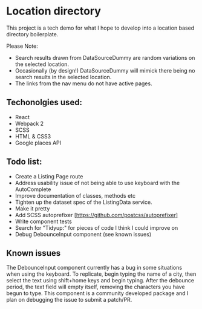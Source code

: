 # Location directory

This project is a tech demo for what I hope to develop into a location based directory boilerplate.

Please Note:
* Search results drawn from DataSourceDummy are random variations on the selected location. 
* Occasionally (by design!) DataSourceDummy will mimick there being no search results in the selected location.
* The links from the nav menu do not have active pages.

## Techonolgies used:

* React
* Webpack 2
* SCSS
* HTML & CSS3
* Google places API

## Todo list:
* Create a Listing Page route
* Address usability issue of not being able to use keyboard with the AutoComplete
* Improve documentation of classes, methods etc
* Tighten up the dataset spec of the ListingData service.
* Make it pretty
* Add SCSS autoprefixer [https://github.com/postcss/autoprefixer]
* Write component tests
* Search for "Tidyup:" for pieces of code I think I could improve on
* Debug DebounceInput component (see known issues)

## Known issues

The DebounceInput component currently has a bug in some situations when using the keyboard.  To replicate, begin typing the name of a city, then select the text using shift+home keys and begin typing.  After the debounce period, the text field will empty itself, removing the characters you have begun to type.  This component is a community developed package and I plan on debugging the issue to submit a patch/PR.
